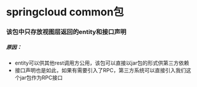 # springcloud common包
### 该包中只存放视图层返回的entity和接口声明
##### 原因：
- entity可以供其他rest调用方公用，该包可以直接以jar包的形式供第三方依赖
- 接口声明也是如此，如果有需要引入了RPC，第三方系统可以直接引入我们这个jar包作为RPC接口
